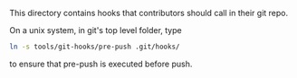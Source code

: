 This directory contains hooks that contributors should call in their git repo.

On a unix system, in git's top level folder, type
```bash
ln -s tools/git-hooks/pre-push .git/hooks/
```
to ensure that pre-push is executed before push.
